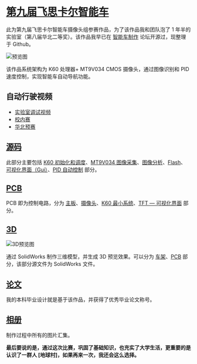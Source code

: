 # [第九届飞思卡尔智能车](https://www.fanhaobai.com)

此为第九届飞思卡尔智能车摄像头组参赛作品，为了该作品我和团队泡了 1 年半的实验室（第八届华北二等奖）。该作品我早已在 [智能车制作](http://www.znczz.com) 论坛开源过，现整理于 Github。

![预览图](https://github.com/fan-haobai/smart-car-freescale/blob/master/三维模型预览.png)

该作品系统架构为 K60 处理器+ MT9V034 CMOS 摄像头，通过图像识别和 PID 速度控制，实现智能车自动导航功能。

## 自动行驶视频

* [实验室调试视频](https://v.youku.com/v_show/id_XODE0NTg2NzY4.html)
* [校内赛](https://v.youku.com/v_show/id_XOTI0NzM1NDM2.html)
* [华北预赛](https://v.youku.com/v_show/id_XODUxOTU1OTY0.html)

## [源码](https://github.com/fan-haobai/smart-car-freescale/blob/master/src)

此部分主要包括 [K60 初始化和调度](https://github.com/fan-haobai/smart-car-freescale/blob/master/src/project/Init.c)、[MT9V034 图像采集](https://github.com/fan-haobai/smart-car-freescale/blob/master/src/project/MT9V034.c)、[图像分析](https://github.com/fan-haobai/smart-car-freescale/blob/master/src/project/Analyze.c)、[Flash](https://github.com/fan-haobai/smart-car-freescale/blob/master/src/project/Flash.c)、[可视化界面（Gui）](https://github.com/fan-haobai/smart-car-freescale/blob/master/src/project/Gui.c)、[PID 自动控制](https://github.com/fan-haobai/smart-car-freescale/blob/master/src/project/Control.c) 部分。

## [PCB](https://github.com/fan-haobai/smart-car-freescale/blob/master/pcb)

PCB 即为控制电路，分为 [主板](https://github.com/fan-haobai/smart-car-freescale/blob/master/pcb/主板__V1.0.PDF)、[摄像头](https://github.com/fan-haobai/smart-car-freescale/blob/master/pcb/摄像头.PDF)、[K60 最小系统](https://github.com/fan-haobai/smart-car-freescale/blob/master/pcb/K60最小系统.PDF)、[TFT — 可视化界面](https://github.com/fan-haobai/smart-car-freescale/blob/master/pcb/1.8-TFT-128x160.PDF) 部分。

## [3D](https://github.com/fan-haobai/smart-car-freescale/tree/master/3D)

![3D预览图](https://github.com/fan-haobai/smart-car-freescale/blob/master/solidworkds.png)

通过 SolidWorks 制作三维模型，并生成 3D 预览效果。可以分为 [车架](https://github.com/fan-haobai/smart-car-freescale/blob/master/3D/车架部分.png)、[PCB](https://github.com/fan-haobai/smart-car-freescale/blob/master/3D/PCB.png) 部分，该部分源文件为 SolidWorks 文件。

## [论文](https://github.com/fan-haobai/smart-car-freescale/tree/master/paper)

我的本科毕业设计就是基于该作品，并获得了优秀毕业论文称号。

## [相册](https://github.com/fan-haobai/smart-car-freescale/tree/master/photos)

制作过程中所有的图片汇集。

**最后要说的是，通过这次比赛，巩固了基础知识，也充实了大学生活，更重要的是认识了一群人 [地球村]，如果再来一次，我还会这么选择。**
